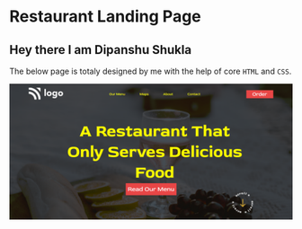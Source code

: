 
# Restaurant Landing Page


## Hey there I am Dipanshu Shukla

The below page is totaly designed by me with the help of core `HTML` and `CSS`.

![Link](Restaurant.png)

